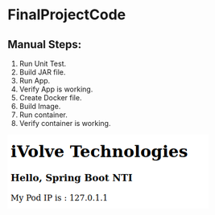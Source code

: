 # FinalProjectCode

## Manual Steps:

1. Run Unit Test.
2. Build JAR file.
3. Run App.
4. Verify App is working.
5. Create Docker file.
6. Build Image.
7. Run container.
8. Verify container is working.
   
![](https://github.com/IbrahimAdell/FinalProjectCode/blob/main/App.PNG)

